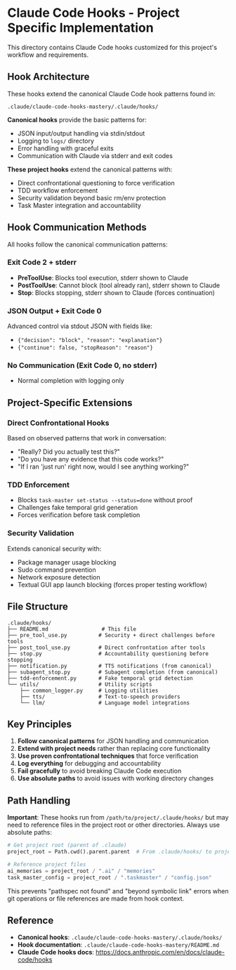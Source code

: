 # Claude Code Hooks - Project Specific Implementation

This directory contains Claude Code hooks customized for this project's workflow and requirements.

## Hook Architecture

These hooks extend the canonical Claude Code hook patterns found in:
```
.claude/claude-code-hooks-mastery/.claude/hooks/
```

**Canonical hooks** provide the basic patterns for:
- JSON input/output handling via stdin/stdout
- Logging to `logs/` directory  
- Error handling with graceful exits
- Communication with Claude via stderr and exit codes

**These project hooks** extend the canonical patterns with:
- Direct confrontational questioning to force verification
- TDD workflow enforcement
- Security validation beyond basic rm/env protection
- Task Master integration and accountability

## Hook Communication Methods

All hooks follow the canonical communication patterns:

### Exit Code 2 + stderr
- **PreToolUse**: Blocks tool execution, stderr shown to Claude
- **PostToolUse**: Cannot block (tool already ran), stderr shown to Claude  
- **Stop**: Blocks stopping, stderr shown to Claude (forces continuation)

### JSON Output + Exit Code 0
Advanced control via stdout JSON with fields like:
- `{"decision": "block", "reason": "explanation"}`
- `{"continue": false, "stopReason": "reason"}`

### No Communication (Exit Code 0, no stderr)
- Normal completion with logging only

## Project-Specific Extensions

### Direct Confrontational Hooks
Based on observed patterns that work in conversation:
- "Really? Did you actually test this?"
- "Do you have any evidence that this code works?"
- "If I ran 'just run' right now, would I see anything working?"

### TDD Enforcement
- Blocks `task-master set-status --status=done` without proof
- Challenges fake temporal grid generation
- Forces verification before task completion

### Security Validation
Extends canonical security with:
- Package manager usage blocking
- Sudo command prevention
- Network exposure detection
- Textual GUI app launch blocking (forces proper testing workflow)

## File Structure

```
.claude/hooks/
├── README.md                 # This file
├── pre_tool_use.py          # Security + direct challenges before tools
├── post_tool_use.py         # Direct confrontation after tools  
├── stop.py                  # Accountability questioning before stopping
├── notification.py          # TTS notifications (from canonical)
├── subagent_stop.py         # Subagent completion (from canonical)
├── tdd-enforcement.py       # Fake temporal grid detection
└── utils/                   # Utility scripts
    ├── common_logger.py     # Logging utilities
    ├── tts/                 # Text-to-speech providers
    └── llm/                 # Language model integrations
```

## Key Principles

1. **Follow canonical patterns** for JSON handling and communication
2. **Extend with project needs** rather than replacing core functionality
3. **Use proven confrontational techniques** that force verification
4. **Log everything** for debugging and accountability
5. **Fail gracefully** to avoid breaking Claude Code execution
6. **Use absolute paths** to avoid issues with working directory changes

## Path Handling

**Important**: These hooks run from `/path/to/project/.claude/hooks/` but may need to reference files in the project root or other directories. Always use absolute paths:

```python
# Get project root (parent of .claude)
project_root = Path.cwd().parent.parent  # From .claude/hooks/ to project root

# Reference project files
ai_memories = project_root / ".ai" / "memories"
task_master_config = project_root / ".taskmaster" / "config.json"
```

This prevents "pathspec not found" and "beyond symbolic link" errors when git operations or file references are made from hook context.

## Reference

- **Canonical hooks**: `.claude/claude-code-hooks-mastery/.claude/hooks/`
- **Hook documentation**: `.claude/claude-code-hooks-mastery/README.md`
- **Claude Code hooks docs**: https://docs.anthropic.com/en/docs/claude-code/hooks